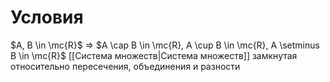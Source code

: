 # Условия
$A, B \in \mc{R}$ $\Rightarrow$ $A \cap B \in \mc{R}, A \cup B \in \mc{R}, A \setminus B \in \mc{R}$
[[Система множеств|Система множеств]] замкнутая относительно пересечения, объединения и разности